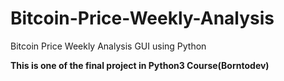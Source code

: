 # Bitcoin-Price-Weekly-Analysis

Bitcoin Price Weekly Analysis GUI using Python

**This is one of the final project in Python3 Course(Borntodev)**  
